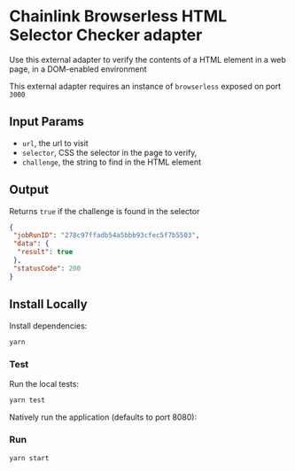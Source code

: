 # Chainlink Browserless HTML Selector Checker adapter

Use this external adapter to verify the contents of a HTML element in a web page, in a DOM-enabled environment

This external adapter requires an instance of `browserless` exposed on port `3000`
## Input Params

- `url`, the url to visit
- `selector`, CSS the selector in the page to verify,
- `challenge`, the string to find in the HTML element

## Output
Returns `true` if the challenge is found in the selector
```json
{
 "jobRunID": "278c97ffadb54a5bbb93cfec5f7b5503",
 "data": {
  "result": true
 },
 "statusCode": 200
}
```

## Install Locally

Install dependencies:

```bash
yarn
```

### Test

Run the local tests:

```bash
yarn test
```

Natively run the application (defaults to port 8080):

### Run

```bash
yarn start
```

